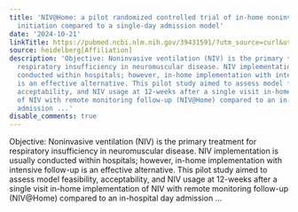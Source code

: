 ```yaml
---
title: 'NIV@Home: a pilot randomized controlled trial of in-home noninvasive ventilation
  initiation compared to a single-day admission model'
date: '2024-10-21'
linkTitle: https://pubmed.ncbi.nlm.nih.gov/39431591/?utm_source=curl&utm_medium=rss&utm_campaign=pubmed-2&utm_content=1FakS-2QOkCT8HsMOQP1bCRQ4YzyumYOmxmF0moLsQ3dFB1E9V&fc=20220326224207&ff=20241022193450&v=2.18.0.post9+e462414
source: heidelberg[Affiliation]
description: 'Objective: Noninvasive ventilation (NIV) is the primary treatment for
  respiratory insufficiency in neuromuscular disease. NIV implementation is usually
  conducted within hospitals; however, in-home implementation with intensive follow-up
  is an effective alternative. This pilot study aimed to assess model feasibility,
  acceptability, and NIV usage at 12-weeks after a single visit in-home implementation
  of NIV with remote monitoring follow-up (NIV@Home) compared to an in-hospital day
  admission ...'
disable_comments: true
---
```

Objective: Noninvasive ventilation (NIV) is the primary treatment for respiratory insufficiency in neuromuscular disease. NIV implementation is usually conducted within hospitals; however, in-home implementation with intensive follow-up is an effective alternative. This pilot study aimed to assess model feasibility, acceptability, and NIV usage at 12-weeks after a single visit in-home implementation of NIV with remote monitoring follow-up (NIV@Home) compared to an in-hospital day admission ...